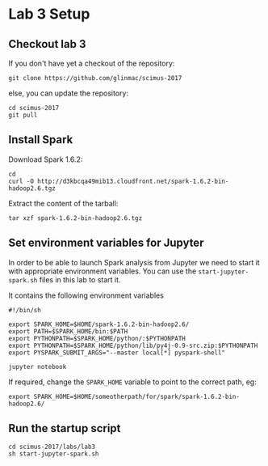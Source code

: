 # Lab 3 Setup

## Checkout lab 3

If you don't have yet a checkout of the repository:

    git clone https://github.com/glinmac/scimus-2017
    
else, you can update the repository:
    
    cd scimus-2017
    git pull    

## Install Spark

Download Spark 1.6.2:

    cd 
    curl -O http://d3kbcqa49mib13.cloudfront.net/spark-1.6.2-bin-hadoop2.6.tgz

Extract the content of the tarball:

    tar xzf spark-1.6.2-bin-hadoop2.6.tgz


## Set environment variables for Jupyter

In order to be able to launch Spark analysis from Jupyter we need to start it with appropriate environment variables.
You can use the `start-jupyter-spark.sh` files in this lab to start it.

It contains the following environment variables
    
    #!/bin/sh
    
    export SPARK_HOME=$HOME/spark-1.6.2-bin-hadoop2.6/
    export PATH=$SPARK_HOME/bin:$PATH
    export PYTHONPATH=$SPARK_HOME/python/:$PYTHONPATH
    export PYTHONPATH=$SPARK_HOME/python/lib/py4j-0.9-src.zip:$PYTHONPATH
    export PYSPARK_SUBMIT_ARGS="--master local[*] pyspark-shell"

    jupyter notebook
    
    
If required, change the `SPARK_HOME` variable to point to the correct path, eg:

    export SPARK_HOME=$HOME/someotherpath/for/spark/spark-1.6.2-bin-hadoop2.6/
    
## Run the startup script


    cd scimus-2017/labs/lab3
    sh start-jupyter-spark.sh


